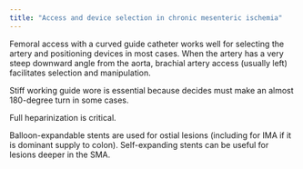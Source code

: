 ```yaml
---
title: "Access and device selection in chronic mesenteric ischemia"
---
```

Femoral access with a curved guide catheter works well for selecting the artery and positioning devices in most cases. 
When the artery has a very steep downward angle from the aorta, brachial artery access (usually left) facilitates selection and manipulation. 

Stiff working guide wore is essential because decides must make an almost 180-degree turn in some cases. 

Full heparinization is critical. 

Balloon-expandable stents are used for ostial lesions (including for IMA if it is dominant supply to colon). 
Self-expanding stents can be useful for lesions deeper in the SMA.

